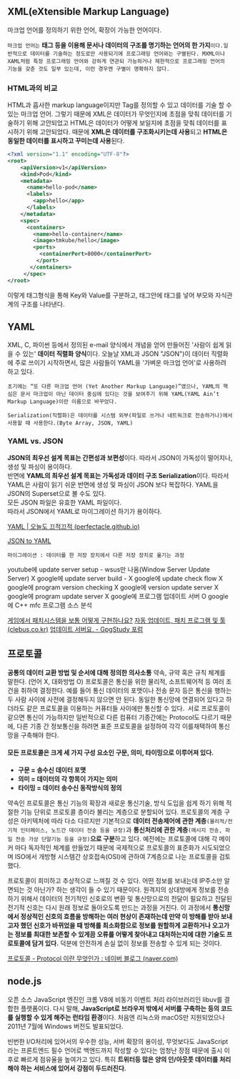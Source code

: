 ﻿## XML(eXtensible Markup Language)
마크업 언어를 정의하기 위한 언어, 확장이 가능한 언어이다.

```마크업 언어는``` **태그 등을 이용해 문서나 데이터의 구조를 명기하는 언어의 한 가지**```이다.일반적으로 데이터를 기술하는 정도로만 사용되기에 프로그래밍 언어와는 구별된다. MXML이나 XAML처럼 특정 프로그래밍 언어와 강하게 연관되 가능하거나 제한적으로 프로그래밍 언어의 기능을 갖춘 것도 일부 있는데, 이런 경우엔 구별이 명확하지 않다.```

### HTML과의 비교

HTML과 흡사한 markup language이지만 Tag를 정의할 수 있고 데이터를 기술 할 수 있는 마크업 언어. 그렇기 때문에 XML은 데이터가 무엇인지에 초점을 맞춰 데이터를 기술하기 위해 고안되었고 HTML은 데이터가 어떻게 보일지에 초점을 맞춰 데이터를 표시하기 위해 고안되었다. 때문에 **XML은 데이터를 구조화시키는데 사용**되고 **HTML은 동일한 데이터를 표시하고 꾸미는데 사용**된다.

```xml
<?xml version="1.1" encoding="UTF-8"?>
<root>
	<apiVersion>v1</apiVersion>
	<kind>Pod</kind>
	<metadata>
	  <name>hello-pod</name>
	  <labels>
	    <app>hello</app>
	  </labels>
	</metadata>
	<spec>
	  <containers>
	    <name>hello-container</name>
	    <image>tmkube/hello</image>
	    <ports>
	      <containerPort>8000</containerPort>
	     </port>
	   </containers>
	 </spec>
</root>
```
이렇게 태그형식을 통해 Key와 Value를 구분하고, 태그안에 태그를 넣어 부모와 자식관계의 구조를 나타낸다. 

## YAML

XML, C, 파이썬 등에서 정의된 e-mail 양식에서 개념을 얻어 만들어진 '사람이 쉽게 읽을 수 있는' **데이터 직렬화 양식**이다. 
 오늘날 XML과 JSON "JSON")이 데이터 직렬화에 주로 쓰이기 시작하면서, 많은 사람들이 YAML을 '가벼운 마크업 언어'로 사용하려 하고 있다.
 
```초기에는 “또 다른 마크업 언어 (Yet Another Markup Language)”였으나, YAML의 핵심은 문서 마크업이 아닌 데이터 중심에 있다는 것을 보여주기 위해 YAML(YAML Ain’t Markup Language)이란 이름으로 바꾸었다.```

```Serialization(직렬화)은 데이터를 시스템 외부(파일로 쓰거나 네트워크로 전송하거나)에서 사용할 때 사용한다.(Byte Array, JSON, YAML)```

### YAML vs. JSON

**JSON의 최우선 설계 목표는 간편성과 보편성**이다. 따라서 JSON이 가독성이 떨어지나,생성 및 파싱이 용이하다.  
반면에 **YAML의 최우선 설계 목표는 가독성과 데이터 구조 Serialization**이다. 따라서 YAML은 사람이 읽기 쉬운 반면에 생성 및 파싱이 JSON 보다 복잡하다. 
 YAML을 JSON의 Superset으로 볼 수도 있다.  
모든 JSON 파일은 유효한 YAML 파일이다.  
따라서 JSON에서 YAML로 마이그레이션 하기가 용이하다.

[YAML | 오늘도 끄적끄적 (perfectacle.github.io)](https://perfectacle.github.io/2018/08/19/yaml/)

[JSON to YAML](https://www.json2yaml.com/)

```마이그레이션 : 데이터를 한 저장 장치에서 다른 저장 장치로 옮기는 과정```

youtube에 update server setup - wsus만 나옴(Window Server Update Server) X
google에 update server build - X
google에 update check flow X
google에 program version checking X
google에 version update server X 
google에 program update server X
google에 프로그램 업데이트 서버 O
google에 C++ mfc 프로그램 소스 분석

[게임에서 패치시스템을 보통 어떻게 구현하나요?](http://1st.gamecodi.com/board/zboard.php?id=GAMECODILAB_QnA_etc&page=4&sn1=&divpage=1&sn=off&ss=on&sc=on&select_arrange=hit&desc=asc&no=2659)
[자동 업데이트, 패치 프로그램 및 툴 (clebus.co.kr)](http://www.clebus.co.kr/clebus/zoom_print.php?id=store&no=3672)
[업데이트 서버요. - GpgStudy 포럼](https://www.gpgstudy.com/forum/viewtopic.php?t=21223)

## 프로토콜

**공통의 데이터 교환 방법 및 순서에 대해 정의한 의사소통** 약속, 규약 혹은 규칙 체계를 말한다. (언어 X, 대화방법 O)
프로토콜은 통신을 위한 물리적, 소프트웨어적 등 여러 조건을 취하여 결정한다. 예를 들어 통신 데이터의 포맷이나 전송 문자 등은 통신을 행하는 두 사람 사이에 사전에 결정해두지 않으면 안 된다. 동일한 통신망에 연결되어 있다고 하더라도 같은 프로토콜을 이용하는 커퓨터들 사이에만 통신할 수 있다. 
&nbsp;서로 프로토콜이 같으면 통신이 가능하지만 일반적으로 다른 컴퓨터 기종간에는 Protocol도 다르기 때문에, 다른 기종 간 정보통신을 하려면 표준 프로토콜을 설정하여 각각 이를채택하여 통신망을 구축해야 한다. 
#### 모든 프로토콜은 크게 세 가지 구성 요소인 구문, 의미, 타이밍으로 이루어져 있다.

 - **구문 = 송수신 데이터 포맷**
 - **의미 = 데이터의 각 항목이 가지는 의미**
 - **타이밍 = 데이터 송수신 동작방식의 정의**

약속인 프로토콜은 통신 기능의 확장과 새로운 통신기술, 방식 도입을 쉽게 하기 위해 적절한 기능 단위로 프로토콜 층이라 불리는 계층으로 분할되어 있다.
프로토콜의 계층 구성은 아키텍처에 따라 다소 다르지만 기본적으로 **데이터 전송제어에 관한 계층**```(물리적/전기적 인터페이스, 노드간 데이터 전송 등을 규정)```과 **통신처리에 관한 계층**```(메시지 전송, 파일 전송 가상 단말기능 등을 규정)```**으로 구분**하고 있다.
예전에는 프로토콜에 대해 각 메이커 마다 독자적인 체계를 만들었기 때문에 국제적으로 프로토콜의 표준화가 시도되었으며 ISO에서 개방형 시스템간 상호접속(OSI)에 관하여 7계층으로 나눈 프로토콜을 검토 했다.

프로토콜이 희미하고 추상적으로 느껴질 것 수 있다. 어떤 정보를 보내는데 IP주소만 알면되는 것 아닌가? 하는 생각이 들 수 있기 때문이다. 
원격지의 상대방에게 정보를 전송하기 위해서 데이터의 전기적인 신호로의 변환 및 통신망으로의 전달이 필요하고 전달된 전기적 신호는 다시 원래 정보로 돌아오도록 만드는 과정을 거친다. 이 과정에서 **통신망에서 정상적인 신호의 흐름을 방해하는 여러 현상이 존재하는데 만약 이 방해를 받아 보내고자 했던 신호가 바뀌었을 때 방해를 최소화함으로 정보를 원할하게 교환하거나 오고가는 정보를 최대한 보존할 수 있게끔 오류를 어떻게 찾아내고 대처하는지에 대한 기술도 프로토콜에 담겨 있다.** 덕분에 안전하게 손실 없이 정보를 전송할 수 있게 되는 것이다. 

[프로토콜 - Protocol 이란 무엇인가 : 네이버 블로그 (naver.com)](https://m.blog.naver.com/PostView.nhn?blogId=on21life&logNo=221509574568&proxyReferer=https:%2F%2Fwww.google.co.kr%2F)

## node.js
오픈 소스 JavaScript 엔진인 크롬 V8에 비동기 이벤트 처리 라이브러리인 libuv를 결합한 플랫폼이다. 다시 말해, **JavaScript로 브라우저 밖에서 서버를 구축하는 등의 코드를 실행할 수 있게 해주는 런타임 환경**이다. 처음엔 리눅스와 macOS만 지원되었으나 2011년 7월에 Windows 버전도 발표되었다.  
  
빈번한 I/O처리에 있어서의 우수한 성능, 서버 확장의 용이성, 무엇보다도 JavaScript라는 프론트엔드 필수 언어로 백엔드까지 작성할 수 있다는 엄청난 장점 때문에 출시 이후로 빠르게 점유율을 높여가고 있다. 특히 **트위터등 많은 양의 인/아웃풋 데이터를 처리해야 하는 서비스에 있어서 강점이 두드러진다.**
